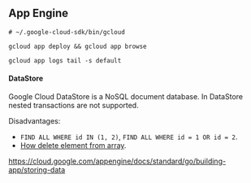 App Engine
-

````
# ~/.google-cloud-sdk/bin/gcloud

gcloud app deploy && gcloud app browse

gcloud app logs tail -s default
````

#### DataStore

Google Cloud DataStore is a NoSQL document database.
In DataStore nested transactions are not supported.

Disadvantages:

* `FIND ALL WHERE id IN (1, 2)`, `FIND ALL WHERE id = 1 OR id = 2`.
* [How delete element from array](https://monosnap.com/file/YrQHARwcRPAEagaNfoKeMhh1o1bsnZ).

https://cloud.google.com/appengine/docs/standard/go/building-app/storing-data
